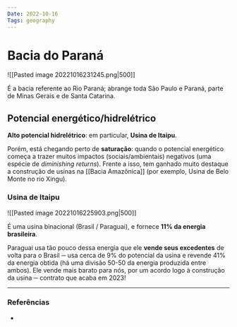```yaml
---
Date: 2022-10-16
Tags: geography
---
```

# Bacia do Paraná
![[Pasted image 20221016231245.png|500]]

É a bacia referente ao Rio Paraná; abrange toda São Paulo e Paraná, parte de Minas Gerais e de Santa Catarina.

## Potencial energético/hidrelétrico
**Alto potencial hidrelétrico**: em particular, **Usina de Itaipu**. 

Porém, está chegando perto de **saturação**: quando o potencial energético começa a trazer muitos impactos (sociais/ambientais) negativos (uma espécie de *diminishing returns*). Frente a isso, tem ganhado muito destaque a construção de usinas na [[Bacia Amazônica]] (por exemplo, Usina de Belo Monte no rio Xingu). 

### Usina de Itaipu
![[Pasted image 20221016225903.png|500]]

É uma usina binacional (Brasil / Paraguai), e fornece **11% da energia brasileira**. 

Paraguai usa tão pouco dessa energia que ele **vende seus excedentes** de volta para o Brasil ─ usa cerca de 9% do potencial da usina e revende 41% da energia obtida (há uma divisão 50-50 da energia produzida entre ambos). Ele vende mais barato para nós, por um acordo logo à construção da usina ─ contrato que acaba em 2023!


---
### Referências
- 